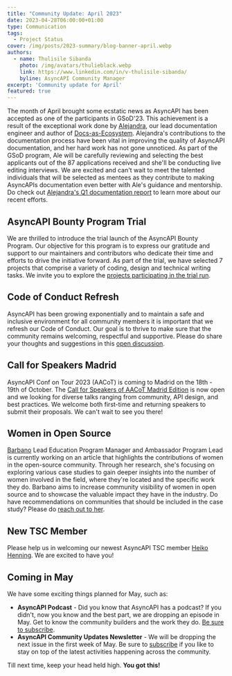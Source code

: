```yaml
---
title: "Community Update: April 2023"
date: 2023-04-28T06:00:00+01:00
type: Communication
tags:
  - Project Status
cover: /img/posts/2023-summary/blog-banner-april.webp
authors:
  - name: Thulisile Sibanda
    photo: /img/avatars/thulieblack.webp
    link: https://www.linkedin.com/in/v-thulisile-sibanda/
    byline: AsyncAPI Community Manager
excerpt: 'Community update for April'
featured: true
---
```


The month of April brought some ecstatic news as AsyncAPI has been accepted as one of the participants in GSoD'23. This achievement is a result of the exceptional work done by [Alejandra](https://www.linkedin.com/in/alejandra-quetzalli/), our lead documentation engineer and author of [Docs-as-Ecosystem](https://docsasecosystem.com/). Alejandra's contributions to the documentation process have been vital in improving the quality of AsyncAPI documentation, and her hard work has not gone unnoticed. As part of the GSoD program, Ale will be carefully reviewing and selecting the best applicants out of the 87 applications received and she'll be conducting live editing interviews. We are excited and can't wait to meet the talented individuals that will be selected as mentees as they contribute to making AsyncAPIs documentation even better with Ale's guidance and mentorship. Do check out [Alejandra's Q1 documentation report](https://www.asyncapi.com/blog/2023-Q1-docs-report) to learn more about our recent efforts.

## AsyncAPI Bounty Program Trial
We are thrilled to introduce the trial launch of the AsyncAPI Bounty Program. Our objective for this program is to express our gratitude and support to our maintainers and contributors who dedicate their time and efforts to drive the initiative forward. As part of the trial, we have selected 7 projects that comprise a variety of coding, design and technical writing tasks. We invite you to explore the [projects participating in the trial run](https://github.com/issues?q=is%3Aopen+org%3Aasyncapi+label%3A%22bounty%22).

## Code of Conduct Refresh
AsyncAPI has been growing exponentially and to maintain a safe and inclusive environment for all community members it is important that we refresh our Code of Conduct. Our goal is to thrive to make sure that the community remains welcoming, respectful and supportive. Please do share your thoughts and suggestions in this [open discussion](https://github.com/orgs/asyncapi/discussions/682).

## Call for Speakers Madrid 
AsyncAPI Conf on Tour 2023 (AACoT) is coming to Madrid on the 18th - 19th of October. The [Call for Speakers of AACoT Madrid Edition](https://sessionize.com/aacot-madrid/) is now open and we looking for diverse talks ranging from community, API design, and best practices. We welcome both first-time and returning speakers to submit their proposals. We can't wait to see you there!

## Women in Open Source
[Barbano](https://www.linkedin.com/in/barbano-gonzalez-moreno) Lead Education Program Manager and Ambassador Program Lead is currently working on an article that highlights the contributions of women in the open-source community. Through her research, she's focusing on exploring various case studies to gain deeper insights into the number of women involved in the field, where they're located and the specific work they do. Barbano aims to increase community visibility of women in open source and to showcase the valuable impact they have in the industry. Do have recommendations on communities that should be included in the case study? Please do [reach out to her](https://www.linkedin.com/in/barbano-gonzalez-moreno).

## New TSC Member
Please help us in welcoming our newest AsyncAPI TSC member [Heiko Henning](https://www.github.com/GreenRover). We are excited to have you!

## Coming in May
We have some exciting things planned for May, such as:
- **AsyncAPI Podcast** - Did you know that AsyncAPI has a podcast? If you didn't, now you know and the best part, we are dropping an episode in May. Get to know the community builders and the work they do. [Be sure to subscribe](https://open.spotify.com/show/73BrcNwJ5ZI9ygR8nfElZi).
- **AsyncAPI Community Updates Newsletter** - We will be dropping the next issue in the first week of May. Be sure to [subscribe](https://www.asyncapi.com/newsletter) if you like to stay on top of the latest activities happening across the community.

Till next time, keep your head held high. **You got this!**